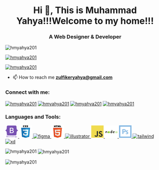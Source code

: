 <h1 align="center">Hi 👋, This is Muhammad Yahya!!!Welcome to my home!!!</h1>
<h3 align="center">A Web Designer & Developer</h3>

<p align="left"> <img src="https://komarev.com/ghpvc/?username=hmyahya201&label=Profile%20views&color=0e75b6&style=flat" alt="hmyahya201" /> </p>

<p align="left"> <a href="https://github.com/ryo-ma/github-profile-trophy"><img src="https://github-profile-trophy.vercel.app/?username=hmyahya201" alt="hmyahya201" /></a> </p>

<p align="left"> <a href="https://twitter.com/hmyahya201" target="blank"><img src="https://img.shields.io/twitter/follow/hmyahya201?logo=twitter&style=for-the-badge" alt="hmyahya201" /></a> </p>

- 📫 How to reach me **zulfikeryahya@gmail.com**

<h3 align="left">Connect with me:</h3>
<p align="left">
<a href="https://twitter.com/hmyahya201" target="blank"><img align="center" src="https://raw.githubusercontent.com/rahuldkjain/github-profile-readme-generator/master/src/images/icons/Social/twitter.svg" alt="hmyahya201" height="30" width="40" /></a>
<a href="https://linkedin.com/in/hmyahya201" target="blank"><img align="center" src="https://raw.githubusercontent.com/rahuldkjain/github-profile-readme-generator/master/src/images/icons/Social/linked-in-alt.svg" alt="hmyahya201" height="30" width="40" /></a>
<a href="https://fb.com/hmyahya201" target="blank"><img align="center" src="https://raw.githubusercontent.com/rahuldkjain/github-profile-readme-generator/master/src/images/icons/Social/facebook.svg" alt="hmyahya201" height="30" width="40" /></a>
<a href="https://instagram.com/hmyahya201" target="blank"><img align="center" src="https://raw.githubusercontent.com/rahuldkjain/github-profile-readme-generator/master/src/images/icons/Social/instagram.svg" alt="hmyahya201" height="30" width="40" /></a>
</p>

<h3 align="left">Languages and Tools:</h3>
<p align="left"> <a href="https://getbootstrap.com" target="_blank" rel="noreferrer"> <img src="https://raw.githubusercontent.com/devicons/devicon/master/icons/bootstrap/bootstrap-plain-wordmark.svg" alt="bootstrap" width="40" height="40"/> </a> <a href="https://www.w3schools.com/css/" target="_blank" rel="noreferrer"> <img src="https://raw.githubusercontent.com/devicons/devicon/master/icons/css3/css3-original-wordmark.svg" alt="css3" width="40" height="40"/> </a> <a href="https://www.figma.com/" target="_blank" rel="noreferrer"> <img src="https://www.vectorlogo.zone/logos/figma/figma-icon.svg" alt="figma" width="40" height="40"/> </a> <a href="https://www.w3.org/html/" target="_blank" rel="noreferrer"> <img src="https://raw.githubusercontent.com/devicons/devicon/master/icons/html5/html5-original-wordmark.svg" alt="html5" width="40" height="40"/> </a> <a href="https://www.adobe.com/in/products/illustrator.html" target="_blank" rel="noreferrer"> <img src="https://www.vectorlogo.zone/logos/adobe_illustrator/adobe_illustrator-icon.svg" alt="illustrator" width="40" height="40"/> </a> <a href="https://developer.mozilla.org/en-US/docs/Web/JavaScript" target="_blank" rel="noreferrer"> <img src="https://raw.githubusercontent.com/devicons/devicon/master/icons/javascript/javascript-original.svg" alt="javascript" width="40" height="40"/> </a> <a href="https://nodejs.org" target="_blank" rel="noreferrer"> <img src="https://raw.githubusercontent.com/devicons/devicon/master/icons/nodejs/nodejs-original-wordmark.svg" alt="nodejs" width="40" height="40"/> </a> <a href="https://www.photoshop.com/en" target="_blank" rel="noreferrer"> <img src="https://raw.githubusercontent.com/devicons/devicon/master/icons/photoshop/photoshop-line.svg" alt="photoshop" width="40" height="40"/> </a> <a href="https://tailwindcss.com/" target="_blank" rel="noreferrer"> <img src="https://www.vectorlogo.zone/logos/tailwindcss/tailwindcss-icon.svg" alt="tailwind" width="40" height="40"/> </a> <a href="https://www.adobe.com/products/xd.html" target="_blank" rel="noreferrer"> <img src="https://cdn.worldvectorlogo.com/logos/adobe-xd.svg" alt="xd" width="40" height="40"/> </a> </p>

<p><img align="left" src="https://github-readme-stats.vercel.app/api/top-langs?username=hmyahya201&show_icons=true&locale=en&layout=compact" alt="hmyahya201" /></p>

<p>&nbsp;<img align="center" src="https://github-readme-stats.vercel.app/api?username=hmyahya201&show_icons=true&locale=en" alt="hmyahya201" /></p>

<p><img align="center" src="https://github-readme-streak-stats.herokuapp.com/?user=hmyahya201&" alt="hmyahya201" /></p>
